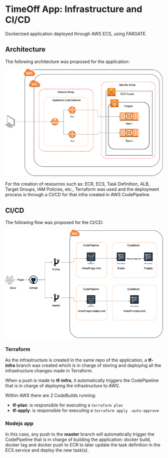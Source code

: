 # TimeOff App: Infrastructure and CI/CD

Dockerized application deployed through AWS ECS, using FARGATE.

## Architecture

The following architecture was proposed for the application:

![Image text](https://github.com/msaavedra91/timeoff-management-application/blob/master/documentation/timeoff-app.drawio-2.png)

For the creation of resources such as: ECR, ECS, Task Definition, ALB, Target Groups, IAM Policies, etc., Terraform was used and the deployment process is through a CI/CD for that infra created in AWS CodePipeline.

## CI/CD

The following flow was proposed for the CI/CD:

![Image text](https://github.com/msaavedra91/timeoff-management-application/blob/master/documentation/ci-cd-timeoff.drawio.png)

### Terraform

As the infrastructure is created in the same repo of the application, a **tf-infra** branch was created which is in charge of storing and deploying all the infrastructure changes made in Terraform.

When a push is made to **tf-infra**, it automatically triggers the CodePipeline that is in charge of deploying the infrastructure to AWS. 

Within AWS there are 2 CodeBuilds running:

* **tf-plan**: is responsible for executing a `terraform plan`
* **tf-apply**: is responsible for executing a `terraform apply -auto-approve`

### Nodejs app

In this case, any push to the **master** branch will automatically trigger the CodePipeline that is in charge of building the application: docker build, docker tag and docker push to ECR to later update the task definition in the ECS service and deploy the new task(s).